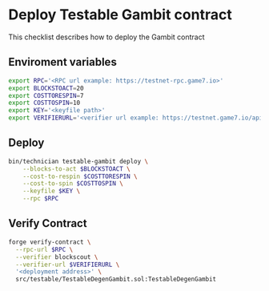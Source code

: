 # Deploy Testable Gambit contract

This checklist describes how to deploy the Gambit contract

## Enviroment variables
```bash
export RPC='<RPC url example: https://testnet-rpc.game7.io>'
export BLOCKSTOACT=20
export COSTTORESPIN=7
export COSTTOSPIN=10
export KEY='<keyfile path>'
export VERIFIERURL='<verifier url example: https://testnet.game7.io/api/>'
```

## Deploy
```bash
bin/technician testable-gambit deploy \
    --blocks-to-act $BLOCKSTOACT \
    --cost-to-respin $COSTTORESPIN \
    --cost-to-spin $COSTTOSPIN \
    --keyfile $KEY \
    --rpc $RPC
```

## Verify Contract

```bash
forge verify-contract \
  --rpc-url $RPC \
  --verifier blockscout \
  --verifier-url $VERIFIERURL \
  '<deployment address>' \
  src/testable/TestableDegenGambit.sol:TestableDegenGambit 
```